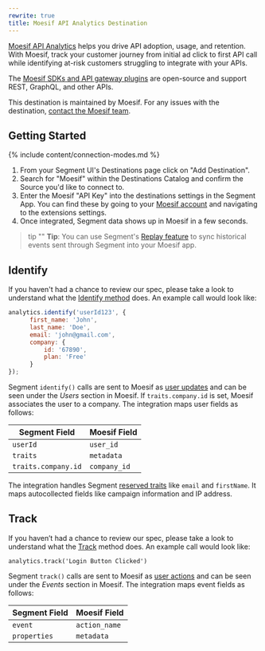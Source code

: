 ```yaml
---
rewrite: true
title: Moesif API Analytics Destination
---
```


[Moesif API Analytics](https://www.moesif.com/?utm_source=segmentio&utm_medium=docs&utm_campaign=partners) helps you drive API adoption, usage, and retention. With Moesif, track your customer journey from initial ad click to first API call while identifying at-risk customers struggling to integrate with your APIs.

The [Moesif SDKs and API gateway plugins](https://www.moesif.com/implementation?utm_source=segmentio&utm_medium=docs&utm_campaign=partners) are open-source and support REST, GraphQL, and other APIs.

This destination is maintained by Moesif. For any issues with the destination, [contact the Moesif team](mailto:support@moesif.com).

## Getting Started

{% include content/connection-modes.md %}

1. From your Segment UI's Destinations page click on "Add Destination".
2. Search for "Moesif" within the Destinations Catalog and confirm the Source you'd like to connect to.
3. Enter the Moesif "API Key" into the destinations settings in the Segment App. You can find these by going to 
 your [Moesif account](https://www.moesif.com) and navigating to the extensions settings.
4. Once integrated, Segment data shows up in Moesif in a few seconds.

> tip ""
> **Tip**: You can use Segment's [Replay feature](https://segment.com/docs/guides/what-is-replay/) to sync historical events sent through Segment into your Moesif app.

## Identify

If you haven't had a chance to review our spec, please take a look to understand what the [Identify method](https://segment.com/docs/spec/identify/) does. An example call would look like:

```js
analytics.identify('userId123', {
      first_name: 'John',
      last_name: 'Doe',
      email: 'john@gmail.com',
      company: {
          id: '67890',
          plan: 'Free'
      }
});
```
Segment `identify()` calls are sent to Moesif as [user updates](https://www.moesif.com/docs/getting-started/users/#the-update-user-endpoint?utm_source=segmentio&utm_medium=docs&utm_campaign=partners) and can be seen under the _Users_ section in Moesif. If `traits.company.id` is set, Moesif associates the user to a company. The integration maps user fields as follows:

|Segment Field|Moesif Field|
|-------------|------------|
|`userId`|`user_id`|
|`traits`|`metadata`|
|`traits.company.id`|`company_id`|

The integration handles Segment [reserved traits](https://segment.com/docs/connections/spec/identify/#traits) like `email` and `firstName`. It maps autocollected fields like campaign information and IP address.

## Track
If you haven’t had a chance to review our spec, please take a look to understand what the [Track](https://segment.com/docs/connections/spec/track/) method does. An example call would look like:

```
analytics.track('Login Button Clicked')
```

Segment `track()` calls are sent to Moesif as [user actions](https://www.moesif.com/docs/getting-started/user-actions/?utm_source=segmentio&utm_medium=docs&utm_campaign=partners) and can be seen under the _Events_ section in Moesif. The integration maps event fields as follows:

|Segment Field|Moesif Field|
|-------------|------------|
|`event`|`action_name`|
|`properties`|`metadata`|
